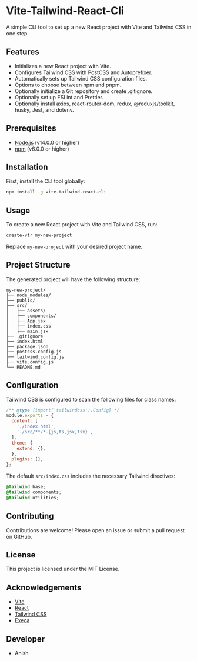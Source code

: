 
# Vite-Tailwind-React-Cli

A simple CLI tool to set up a new React project with Vite and Tailwind CSS in one step.

## Features

- Initializes a new React project with Vite.
- Configures Tailwind CSS with PostCSS and Autoprefixer.
- Automatically sets up Tailwind CSS configuration files.
- Options to choose between npm and pnpm.
- Optionally initialize a Git repository and create .gitignore.
- Optionally set up ESLint and Prettier.
- Optionally install axios, react-router-dom, redux, @reduxjs/toolkit, husky, Jest, and dotenv.

## Prerequisites

- [Node.js](https://nodejs.org/) (v14.0.0 or higher)
- [npm](https://www.npmjs.com/) (v6.0.0 or higher)

## Installation

First, install the CLI tool globally:

```bash
npm install -g vite-tailwind-react-cli
```

## Usage

To create a new React project with Vite and Tailwind CSS, run:

```bash
create-vtr my-new-project
```

Replace `my-new-project` with your desired project name.

## Project Structure

The generated project will have the following structure:

```
my-new-project/
├── node_modules/
├── public/
├── src/
│   ├── assets/
│   ├── components/
│   ├── App.jsx
│   ├── index.css
│   ├── main.jsx
├── .gitignore
├── index.html
├── package.json
├── postcss.config.js
├── tailwind.config.js
├── vite.config.js
└── README.md
```

## Configuration

Tailwind CSS is configured to scan the following files for class names:

```javascript
/** @type {import('tailwindcss').Config} */
module.exports = {
  content: [
    './index.html',
    './src/**/*.{js,ts,jsx,tsx}',
  ],
  theme: {
    extend: {},
  },
  plugins: [],
};
```

The default `src/index.css` includes the necessary Tailwind directives:

```css
@tailwind base;
@tailwind components;
@tailwind utilities;
```

## Contributing

Contributions are welcome! Please open an issue or submit a pull request on GitHub.

## License

This project is licensed under the MIT License.

## Acknowledgements

- [Vite](https://vitejs.dev/)
- [React](https://reactjs.org/)
- [Tailwind CSS](https://tailwindcss.com/)
- [Execa](https://github.com/sindresorhus/execa)
## Developer 
- Anish